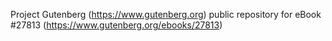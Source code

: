 Project Gutenberg (https://www.gutenberg.org) public repository for eBook #27813 (https://www.gutenberg.org/ebooks/27813)
